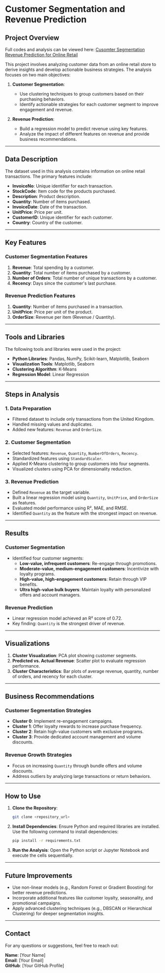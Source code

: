 
# Customer Segmentation and Revenue Prediction

## Project Overview

Full codes and analysis can be viewed here: [Cusomter Segmentation Revenue Prediction for Online Retail](https://github.com/an-pk-chu/Customer-Segmentation-Revenue-Prediction-for-Online-Retail/blob/main/Customer_Segmentation_and_Prediction_Project.ipynb)

This project involves analyzing customer data from an online retail store to derive insights and develop actionable business strategies. The analysis focuses on two main objectives:

1. **Customer Segmentation**:
   - Use clustering techniques to group customers based on their purchasing behaviors.
   - Identify actionable strategies for each customer segment to improve engagement and revenue.

2. **Revenue Prediction**:
   - Build a regression model to predict revenue using key features.
   - Analyze the impact of different features on revenue and provide business recommendations.

---

## Data Description

The dataset used in this analysis contains information on online retail transactions. The primary features include:
- **InvoiceNo**: Unique identifier for each transaction.
- **StockCode**: Item code for the products purchased.
- **Description**: Product description.
- **Quantity**: Number of items purchased.
- **InvoiceDate**: Date of the transaction.
- **UnitPrice**: Price per unit.
- **CustomerID**: Unique identifier for each customer.
- **Country**: Country of the customer.

---

## Key Features

### **Customer Segmentation Features**
1. **Revenue**: Total spending by a customer.
2. **Quantity**: Total number of items purchased by a customer.
3. **Number of Orders**: Total number of unique transactions by a customer.
4. **Recency**: Days since the customer's last purchase.

### **Revenue Prediction Features**
1. **Quantity**: Number of items purchased in a transaction.
2. **UnitPrice**: Price per unit of the product.
3. **OrderSize**: Revenue per item (Revenue / Quantity).

---

## Tools and Libraries

The following tools and libraries were used in the project:
- **Python Libraries**: Pandas, NumPy, Scikit-learn, Matplotlib, Seaborn
- **Visualization Tools**: Matplotlib, Seaborn
- **Clustering Algorithm**: K-Means
- **Regression Model**: Linear Regression

---

## Steps in Analysis

### **1. Data Preparation**
- Filtered dataset to include only transactions from the United Kingdom.
- Handled missing values and duplicates.
- Added new features: `Revenue` and `OrderSize`.

### **2. Customer Segmentation**
- Selected features: `Revenue`, `Quantity`, `NumberOfOrders`, `Recency`.
- Standardized features using `StandardScaler`.
- Applied K-Means clustering to group customers into four segments.
- Visualized clusters using PCA for dimensionality reduction.

### **3. Revenue Prediction**
- Defined `Revenue` as the target variable.
- Built a linear regression model using `Quantity`, `UnitPrice`, and `OrderSize` as features.
- Evaluated model performance using R², MAE, and RMSE.
- Identified `Quantity` as the feature with the strongest impact on revenue.

---

## Results

### **Customer Segmentation**
- Identified four customer segments:
  - **Low-value, infrequent customers**: Re-engage through promotions.
  - **Moderate-value, medium-engagement customers**: Incentivize with loyalty programs.
  - **High-value, high-engagement customers**: Retain through VIP benefits.
  - **Ultra high-value bulk buyers**: Maintain loyalty with personalized offers and account managers.

### **Revenue Prediction**
- Linear regression model achieved an R² score of 0.72.
- Key finding: `Quantity` is the strongest driver of revenue.

---

## Visualizations
1. **Cluster Visualization**: PCA plot showing customer segments.
2. **Predicted vs. Actual Revenue**: Scatter plot to evaluate regression performance.
3. **Cluster Characteristics**: Bar plots of average revenue, quantity, number of orders, and recency for each cluster.

---

## Business Recommendations

### **Customer Segmentation Strategies**
- **Cluster 0**: Implement re-engagement campaigns.
- **Cluster 1**: Offer loyalty rewards to increase purchase frequency.
- **Cluster 2**: Retain high-value customers with exclusive programs.
- **Cluster 3**: Provide dedicated account management and volume discounts.

### **Revenue Growth Strategies**
- Focus on increasing `Quantity` through bundle offers and volume discounts.
- Address outliers by analyzing large transactions or return behaviors.

---

## How to Use

1. **Clone the Repository**:
   ```bash
   git clone <repository_url>
   ```
2. **Install Dependencies**:
   Ensure Python and required libraries are installed. Use the following command to install dependencies:
   ```bash
   pip install -r requirements.txt
   ```
3. **Run the Analysis**:
   Open the Python script or Jupyter Notebook and execute the cells sequentially.

---

## Future Improvements

- Use non-linear models (e.g., Random Forest or Gradient Boosting) for better revenue predictions.
- Incorporate additional features like customer loyalty, seasonality, and promotional campaigns.
- Apply advanced clustering techniques (e.g., DBSCAN or Hierarchical Clustering) for deeper segmentation insights.

---

## Contact

For any questions or suggestions, feel free to reach out:

**Name**: [Your Name]  
**Email**: [Your Email]  
**GitHub**: [Your GitHub Profile]
